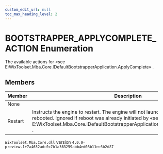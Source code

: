 ```yaml
---
custom_edit_url: null
toc_max_heading_level: 2
---
```

# BOOTSTRAPPER_APPLYCOMPLETE_ACTION Enumeration
The available actions for «see E:WixToolset.Mba.Core.IDefaultBootstrapperApplication.ApplyComplete» .
## Members
| Member | Description |
| ------ | ----------- |
| None |  |
| Restart | Instructs the engine to restart. The engine will not launch again after the machine is rebooted. Ignored if reboot was already initiated by «see E:WixToolset.Mba.Core.IDefaultBootstrapperApplication.ExecutePackageComplete» . |
`WixToolset.Mba.Core.dll` version `4.0.0-preview.1+7a4632adc0c7b1a363259abb4ed08b11ee3b2d87`
